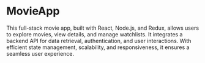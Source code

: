 # MovieApp
This full-stack movie app, built with React, Node.js, and Redux, allows users to explore movies, view details, and manage watchlists. It integrates a backend API for data retrieval, authentication, and user interactions. With efficient state management, scalability, and responsiveness, it ensures a seamless user experience.
